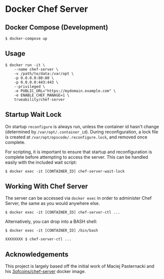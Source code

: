 # Docker Chef Server

## Docker Compose (Development)

```
$ docker-compose up
```

## Usage

```
$ docker run -it \
    --name chef-server \
    -v /path/to/data:/var/opt \
    -p 0.0.0.0:80:80 \
    -p 0.0.0.0:443:443 \
    --privileged \
    -e PUBLIC_URL="https://mydomain.example.com" \
    -e ENABLE_CHEF_MANAGE=1 \
    trueability/chef-server
```

## Startup Wait Lock

On startup `reconfigure` is always run, unless the container id hasn't change 
(determined by `/var/opt/.container_id`).  During reconfiguration, a lock 
file is created at `/var/opt/opscode/.reconfigure.lock`, and removed once 
complete.

For scripting, it is important to ensure that startup and reconfiguration is 
complete before attempting to access the server.  This can be handled easily 
with the included wait script:

```
$ docker exec -it [CONTAINER_ID] chef-server-wait-lock
```

## Working With Chef Server

The server can be accessed via `docker exec` in order to administer Chef 
Server, the same as you would anywhere else.

```
$ docker exec -it [CONTAINER_ID] chef-server-ctl ...
```

Alternatively, you can drop into a BASH shell:

```
$ docker exec -it [CONTAINER_ID] /bin/bash

XXXXXXXX $ chef-server-ctl ...
```

## Acknowledgements

This project is largely based off the initial work of Maciej Pasternacki and
his [3ofcoins/chef-server](https://github.com/3ofcoins/docker-chef-server/)
docker image.

